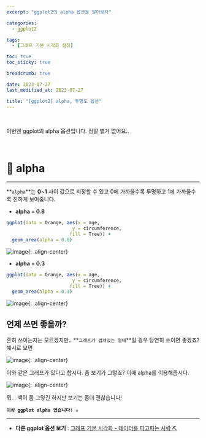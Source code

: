 ```yaml
---
excerpt: "ggplot2의 alpha 옵션을 알아보자"

categories:
  - ggplot2

tags:
  - [그래프 기본 시각화 설정]

toc: true
toc_sticky: true

breadcrumb: true

date: 2023-07-27
last_modified_at: 2023-07-27

title: "[ggplot2] alpha, 투명도 옵션"
---
```


<br>

이번엔 ggplot의 alpha 옵션입니다. 정말 별거 없어요..

<br>

# 📌 alpha
---

**`alpha`**는 **0~1** 사이 값으로 지정할 수 있고 0에 가까울수록 투명하고 1에 가까울수록 진하게 보여줍니다.

- **alpha = 0.8**
```r
ggplot(data = Orange, aes(x = age,
                        y = circumference,
                       fill = Tree)) +
  geom_area(alpha = 0.8)
```

![image](https://github.com/novicedata/colab_practice/assets/88019539/accd072d-c955-417f-be73-74aaabfe7b07){: .align-center}

- **alpha = 0.3**
```r
ggplot(data = Orange, aes(x = age,
                        y = circumference,
                       fill = Tree)) +
  geom_area(alpha = 0.3)
```

![image](https://github.com/novicedata/colab_practice/assets/88019539/af7fad22-fe15-4dc4-9522-17c4a0a26f6c){: .align-center}

## 언제 쓰면 좋을까?

흔히 쓰이는지는 모르겠지만.. **`그래프가 겹쳐있는 형태`**일 경우 당연히 쓰이면 좋겠죠? 예시로 보면

![image](https://github.com/novicedata/colab_practice/assets/88019539/7811e554-0e78-4995-a159-7e9551f3db57){: .align-center}

이와 같은 그래프가 있다고 합시다. 좀 보기가 그렇죠? 이때 alpha를 이용해줍시다.

![image](https://github.com/novicedata/colab_practice/assets/88019539/f5da9e0a-c9af-4097-9508-8460e73f3a01){: .align-center}

뭐... 색이 좀 그렇긴 하지만 보기는 좀더 괜찮습니다!

**`이상 ggplot alpha 였습니다! ☠️`**

---

- **다른 ggplot 옵션 보기** : [그래프 기본 시각화 - 데이터를 파고파는 사람 ⛏️](https://novicedata.github.io/tags/#그래프-기본-시각화-설정)
